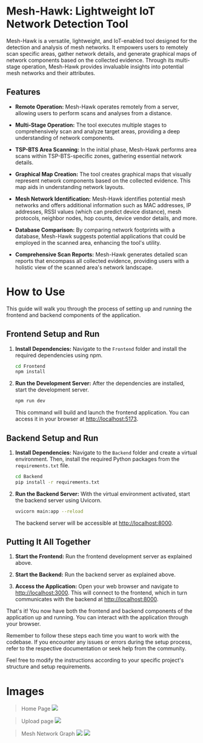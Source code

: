 # Mesh-Hawk: Lightweight IoT Network Detection Tool

Mesh-Hawk is a versatile, lightweight, and IoT-enabled tool designed for the detection and analysis of mesh networks. It empowers users to remotely scan specific areas, gather network details, and generate graphical maps of network components based on the collected evidence. Through its multi-stage operation, Mesh-Hawk provides invaluable insights into potential mesh networks and their attributes.

## Features

- **Remote Operation:** Mesh-Hawk operates remotely from a server, allowing users to perform scans and analyses from a distance.

- **Multi-Stage Operation:** The tool executes multiple stages to comprehensively scan and analyze target areas, providing a deep understanding of network components.

- **TSP-BTS Area Scanning:** In the initial phase, Mesh-Hawk performs area scans within TSP-BTS-specific zones, gathering essential network details.

- **Graphical Map Creation:** The tool creates graphical maps that visually represent network components based on the collected evidence. This map aids in understanding network layouts.

- **Mesh Network Identification:** Mesh-Hawk identifies potential mesh networks and offers additional information such as MAC addresses, IP addresses, RSSI values (which can predict device distance), mesh protocols, neighbor nodes, hop counts, device vendor details, and more.

- **Database Comparison:** By comparing network footprints with a database, Mesh-Hawk suggests potential applications that could be employed in the scanned area, enhancing the tool's utility.

- **Comprehensive Scan Reports:** Mesh-Hawk generates detailed scan reports that encompass all collected evidence, providing users with a holistic view of the scanned area's network landscape.

# How to Use 

This guide will walk you through the process of setting up and running the frontend and backend components of the application.

## Frontend Setup and Run

1. **Install Dependencies:** Navigate to the `Frontend` folder and install the required dependencies using npm.

    ```bash
    cd Frontend
    npm install
    ```

2. **Run the Development Server:** After the dependencies are installed, start the development server.

    ```bash
    npm run dev
    ```

    This command will build and launch the frontend application. You can access it in your browser at [http://localhost:5173](http://localhost:5173).

## Backend Setup and Run

1. **Install Dependencies:** Navigate to the `Backend` folder and create a virtual environment. Then, install the required Python packages from the `requirements.txt` file.

    ```bash
    cd Backend
    pip install -r requirements.txt
    ```

2. **Run the Backend Server:** With the virtual environment activated, start the backend server using Uvicorn.

    ```bash
    uvicorn main:app --reload
    ```

    The backend server will be accessible at [http://localhost:8000](http://localhost:8000).

## Putting It All Together

1. **Start the Frontend:** Run the frontend development server as explained above.

2. **Start the Backend:** Run the backend server as explained above.

3. **Access the Application:** Open your web browser and navigate to [http://localhost:3000](http://localhost:3000). This will connect to the frontend, which in turn communicates with the backend at [http://localhost:8000](http://localhost:8000).

That's it! You now have both the frontend and backend components of the application up and running. You can interact with the application through your browser.

Remember to follow these steps each time you want to work with the codebase. If you encounter any issues or errors during the setup process, refer to the respective documentation or seek help from the community.

Feel free to modify the instructions according to your specific project's structure and setup requirements.

# Images
>Home Page
![](https://github.com/ranjit7858/MeshHawk/blob/main/Screenshot%202023-08-21%20at%2017-58-56%20MeshHawk.png)

>Upload page
![](https://github.com/ranjit7858/MeshHawk/blob/main/Screenshot%202023-08-09%20at%2002-41-03%20Vite%20React.png)


>Mesh Network Graph 
![](https://github.com/ranjit7858/MeshHawk/blob/main/Screenshot%202023-08-09%20at%2002-42-02%20Vite%20React.png)
![](https://github.com/ranjit7858/MeshHawk/blob/main/Screenshot%202023-08-09%20at%2002-42-11%20Vite%20React.png)
